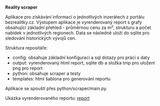 **Reality scraper**

Aplikace pro získávání informací o jednotlivých inzerátech z portálu bezrealitky.cz. Výstupem aplikace je vyrenderovaný report s grafy obsahující základní přehled - průměrnou cenu za m², strukturu a počet nabídek v jednotlivých regionech. Data se následně uloží do sqlite pro sledování historických vývojů cen. 


Struktura repositáře:
- config: obsahuje základní konfiguraci a sql dotazy pro práci s daty
- output: vyrenderovaný html report, sqlite db a složka tmp pro uložení png pro report
- python: obsahuje scraper a testy
- templates: html šablona pro generování reportu


Aplikace se spouští přes python/scraper/main.py.

Ukázka vyrenderovaného reportu: [report](http://htmlpreview.github.io/?https://github.com/peturami/realty_scraper/blob/master/output/report.html)
